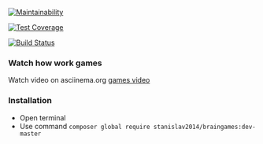 [![Maintainability](https://api.codeclimate.com/v1/badges/1db84019161675dd1aaf/maintainability)](https://codeclimate.com/github/Stanislav2014/project-lvl1-s360/maintainability)

[![Test Coverage](https://api.codeclimate.com/v1/badges/1db84019161675dd1aaf/test_coverage)](https://codeclimate.com/github/Stanislav2014/project-lvl1-s360/test_coverage)

[![Build Status](https://travis-ci.org/Stanislav2014/project-lvl1-s360.svg?branch=master)](https://travis-ci.org/Stanislav2014/project-lvl1-s360)

### Watch how work games 

Watch video on asciinema.org [games video](https://asciinema.org/a/QcWf5TlOXpuOFVAAeMScE3UWP)

### Installation

* Open terminal
* Use command `composer global require stanislav2014/braingames:dev-master
`

